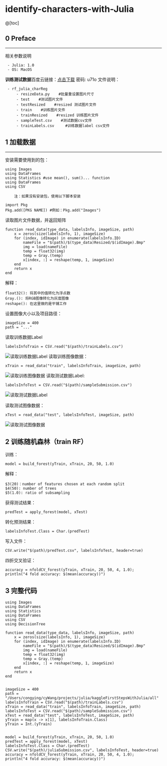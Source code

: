 # identify-characters-with-Julia
@[toc]
## 0  Preface
---
相关参数说明

	 - Julia: 1.0
	 - OS: MacOS 

 **训练测试数据**百度云链接：[点击下载](https://pan.baidu.com/s/1dY_66pH5lMNsX4N7JHIGvg) 密码: u71o
文件说明：

	 - rf_julia_charReg
		 - resizeData.py    #批量重设置图片尺寸
		 - test    #测试图片文件
		 - testResized    #resized 测试图片文件
		 - train    #训练图片文件
		 - trainResized    #resized 训练图片文件
		 - sampleTest.csv    #测试数据csv文件
		 - trainLabels.csv     #训练数据label csv文件

## 1 加载数据
---
安装需要使用到的包：

```
using Images
using DataFrames
using Statistics #use mean(), sum()... function
using DataFrames
using CSV
```
		注：如果没有安装包，使用以下脚本安装
```
import Pkg
Pkg.add([PKG NAME]) #例如：Pkg.add("Images")
```
读取图片文件数据，并返回矩阵

```
function read_data(type_data, labelsInfo, imageSize, path)
    x = zeros(size(labelsInfo, 1), imageSize)
    for (index, idImage) in enumerate(labelsInfo.ID)
        nameFile = "$(path)/$(type_data)Resized/$(idImage).Bmp"
	    img = load(nameFile)
        temp = float32(img)
        temp = Gray.(temp)
        x[index, :] = reshape(temp, 1, imageSize)
    end
    return x
end
```
解释：

	float32(): 将其中的值转化为浮点数
	Gray.(): 将RGB图像转化为灰度图像
	reshape(): 在这里做的是平铺工作

设置图像大小以及项目路径：

```
imageSize = 400
path = "..."
```
读取训练数据Label

```
labelsInfoTrain = CSV.read("$(path)/trainLabels.csv")
```
![读取训练数据Label](https://img-blog.csdn.net/20180911175221563?watermark/2/text/aHR0cHM6Ly9ibG9nLmNzZG4ubmV0L3djeTIzNTgw/font/5a6L5L2T/fontsize/400/fill/I0JBQkFCMA==/dissolve/70)
读取训练图像数据：

```
xTrain = read_data("train", labelsInfoTrain, imageSize, path)
```
![读取训练图像数据](https://img-blog.csdn.net/20180911175346315?watermark/2/text/aHR0cHM6Ly9ibG9nLmNzZG4ubmV0L3djeTIzNTgw/font/5a6L5L2T/fontsize/400/fill/I0JBQkFCMA==/dissolve/70)
读取测试数据Label:

```
labelsInfoTest = CSV.read("$(path)/sampleSubmission.csv")
```
![读取测试数据Label](https://img-blog.csdn.net/20180911175527130?watermark/2/text/aHR0cHM6Ly9ibG9nLmNzZG4ubmV0L3djeTIzNTgw/font/5a6L5L2T/fontsize/400/fill/I0JBQkFCMA==/dissolve/70)

读取测试图像数据：

```
xTest = read_data("test", labelsInfoTest, imageSize, path)
```
![读取测试图像数据](https://img-blog.csdn.net/20180911175628640?watermark/2/text/aHR0cHM6Ly9ibG9nLmNzZG4ubmV0L3djeTIzNTgw/font/5a6L5L2T/fontsize/400/fill/I0JBQkFCMA==/dissolve/70)

## 2 训练随机森林（train RF）
训练：

```
model = build_forest(yTrain, xTrain, 20, 50, 1.0)
```
解释：
	
	$3(20)：number of features chosen at each random split
	$4(50): number of trees
	$5(1.0): ratio of subsampling

获得测试结果：

```
predTest = apply_forest(model, xTest)
```
	
转化预测结果：

```
labelsInfoTest.Class = Char.(predTest)
```
写入文件：

```
CSV.write("$(path)/predTest.csv", labelsInfoTest, header=true)
```
四折交叉验证：

```
accuracy = nfoldCV_forest(yTrain, xTrain, 20, 50, 4, 1.0);
println("4 fold accuracy: $(mean(accuracy))")
```

## 3 完整代码

```
using Images
using DataFrames
using Statistics 
using DataFrames
using CSV
using DecisionTree

function read_data(type_data, labelsInfo, imageSize, path)
    x = zeros(size(labelsInfo, 1), imageSize)
    for (index, idImage) in enumerate(labelsInfo.ID)
        nameFile = "$(path)/$(type_data)Resized/$(idImage).Bmp"
        img = load(nameFile)
        temp = float32(img)
        temp = Gray.(temp)
        x[index, :] = reshape(temp, 1, imageSize)
    end
    return x
end


imageSize = 400
path = "/Users/congying/cyWang/projects/julia/kaggleFirstStepsWithJulia/all"
labelsInfoTrain = CSV.read("$(path)/trainLabels.csv")
xTrain = read_data("train", labelsInfoTrain, imageSize, path)
labelsInfoTest = CSV.read("$(path)/sampleSubmission.csv")
xTest = read_data("test", labelsInfoTest, imageSize, path)
yTrain = map(x -> x[1], labelsInfoTrain.Class)
yTrain = Int.(yTrain)


model = build_forest(yTrain, xTrain, 20, 50, 1.0)
predTest = apply_forest(model, xTest)
labelsInfoTest.Class = Char.(predTest)
CSV.write("$(path)/juliaSubmission.csv", labelsInfoTest, header=true)
accuracy = nfoldCV_forest(yTrain, xTrain, 20, 50, 4, 1.0);
println("4 fold accuracy: $(mean(accuracy))")
```
